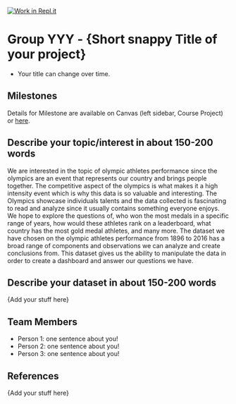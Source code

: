 [![Work in Repl.it](https://classroom.github.com/assets/work-in-replit-14baed9a392b3a25080506f3b7b6d57f295ec2978f6f33ec97e36a161684cbe9.svg)](https://classroom.github.com/online_ide?assignment_repo_id=362000&assignment_repo_type=GroupAssignmentRepo)
# Group YYY - {Short snappy Title of your project}

- Your title can change over time.

## Milestones

Details for Milestone are available on Canvas (left sidebar, Course Project) or [here](https://firas.moosvi.com/courses/data301/project/milestone01.html).

## Describe your topic/interest in about 150-200 words
We are interested in the topic of olympic athletes performance since the olympics are an event that represents our country and brings people together. The competitive aspect of the olympics is what makes it a high intensity event which is why this data is so valuable and interesting. The Olympics showcase individuals talents and the data collected is fascinating to read and analyze since it usually contains something everyone enjoys. We hope to explore the questions of, who won the most medals in a specific range of years, how would these athletes rank on a leaderboard, what country has the most gold medal athletes, and many more. The dataset we have chosen on the olympic athletes performance from 1896 to 2016 has a broad range of components and observations we can analyze and create conclusions from. This dataset gives us the ability to manipulate the data in order to create a dashboard and answer our questions we have.


## Describe your dataset in about 150-200 words

{Add your stuff here}

## Team Members

- Person 1: one sentence about you!
- Person 2: one sentence about you!
- Person 3: one sentence about you!

## References

{Add your stuff here}
